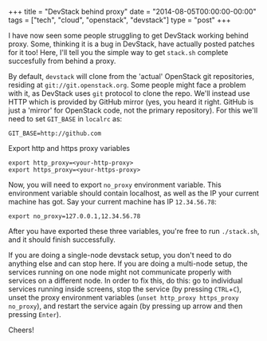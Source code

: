 +++
title = "DevStack behind proxy"
date = "2014-08-05T00:00:00-00:00"
tags = ["tech", "cloud", "openstack", "devstack"]
type = "post"
+++

I have now seen some people struggling to get DevStack working behind proxy. Some, thinking it is a bug in DevStack, have actually posted patches for it too! Here, I'll tell you the simple way to get `stack.sh` complete succesfully from behind a proxy.

By default, `devstack` will clone from the 'actual' OpenStack git repositories, residing at `git://git.openstack.org`. Some people might face a problem with it, as DevStack uses `git` protocol to clone the repo. We'll instead use HTTP which is provided by GitHub mirror  (yes, you heard it right. GitHub is just a 'mirror' for OpenStack code, not the primary repository). For this we'll need to set `GIT_BASE` in `localrc` as:

    GIT_BASE=http://github.com

Export http and https proxy variables

    export http_proxy=<your-http-proxy>
    export https_proxy=<your-https-proxy>

Now, you will need to export `no_proxy` environment variable. This environment variable should contain localhost, as well as the IP your current machine has got. Say your current machine has IP `12.34.56.78`:

    export no_proxy=127.0.0.1,12.34.56.78

After you have exported these three variables, you're free to run `./stack.sh`, and it should finish successfully.

If you are doing a single-node devstack setup, you don't need to do anything
else and can stop here. If you are doing a multi-node setup, the services
running on one node might not communicate properly with services on a different node. In order to
fix this, do this: go to individual services running inside screens, stop the
service (by pressing `CTRL`+`C`), unset the proxy environment variables (`unset
http_proxy https_proxy no_proxy`), and restart the service again (by pressing
up arrow and then pressing `Enter`).

Cheers!
